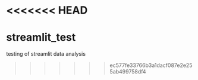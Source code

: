 <<<<<<< HEAD
=======
# streamlit_test
testing of streamlit data analysis
>>>>>>> ec577fe33766b3a1dacf087e2e255ab499758df4
